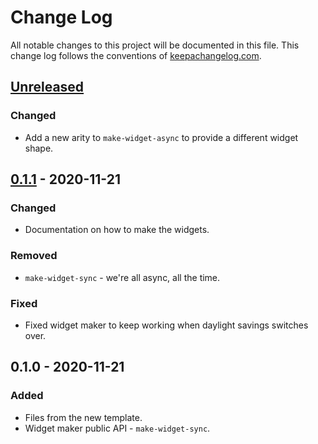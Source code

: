 # Change Log
All notable changes to this project will be documented in this file. This change log follows the conventions of [keepachangelog.com](http://keepachangelog.com/).

## [Unreleased]
### Changed
- Add a new arity to `make-widget-async` to provide a different widget shape.

## [0.1.1] - 2020-11-21
### Changed
- Documentation on how to make the widgets.

### Removed
- `make-widget-sync` - we're all async, all the time.

### Fixed
- Fixed widget maker to keep working when daylight savings switches over.

## 0.1.0 - 2020-11-21
### Added
- Files from the new template.
- Widget maker public API - `make-widget-sync`.

[Unreleased]: https://github.com/your-name/clojureld3/compare/0.1.1...HEAD
[0.1.1]: https://github.com/your-name/clojureld3/compare/0.1.0...0.1.1
